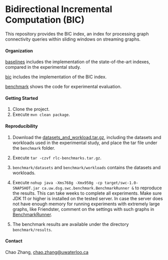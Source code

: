 # Bidirectional Incremental Computation (BIC)
This repository provides the BIC index, an index for processing graph connectivity queries within sliding windows on streaming graphs.

#### Organization

[baselines](https://github.com/chaozhang-cs/bic/tree/main/src/main/java/ca/uw/dsg/swc/baselines) includes the implementation of the state-of-the-art indexes, compared in the experimental study.

[bic](https://github.com/chaozhang-cs/bic/tree/main/src/main/java/ca/uw/dsg/swc/bic) includes the implementation of the BIC index.

[benchmark](https://github.com/chaozhang-cs/bic/tree/main/src/main/java/ca/uw/dsg/swc/benchmark) shows the code for experimental evaluation.

#### Getting Started
1. Clone the project.
2. Execute `mvn clean package`.

#### Reproducibility

1. Download the [datasets_and_workload.tar.gz](https://drive.google.com/file/d/1qZP08kjVP6j1hLJsRAzhbOiBav7f2wPk/view?usp=drive_link), including the datasets and workloads used in the experimental study, and place the tar file under the `benchmark` folder.

2. Execute `tar -czvf rlc-benchmarks.tar.gz`.

3. `benchmark/datasets` and `benchmark/workloads` contains the datasets and workloads.

4. Execute `nohup java -Xms768g -Xmx950g -cp target/swc-1.0-SNAPSHOT.jar ca.uw.dsg.swc.benchmark.BenchmarkRunner &` to reproduce the results. This can take weeks to complete all experiments. Make sure JDK 11 or higher is installed on the tested server. In case the server does not have enough memory for running experiments with extremely large graphs, like Friendster, comment on the settings with such graphs in [BenchmarkRunner](https://github.com/chaozhang-cs/bic/blob/main/src/main/java/ca/uw/dsg/swc/benchmark/BenchmarkRunner.java).

5. The benchmark results are available under the directory `benchmark/results`.

#### Contact
Chao Zhang, chao.zhang@uwaterloo.ca


